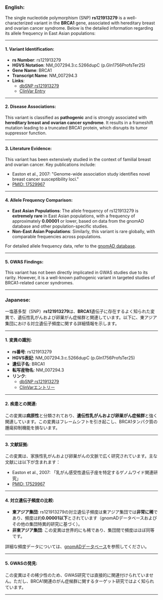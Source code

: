 ### English:
The single nucleotide polymorphism (SNP) **rs121913279** is a well-characterized variant in the **BRCA1** gene, associated with hereditary breast and ovarian cancer syndrome. Below is the detailed information regarding its allele frequency in East Asian populations:

---

#### 1. **Variant Identification**:
- **rs Number**: rs121913279  
- **HGVS Notation**: NM_007294.3:c.5266dupC (p.Gln1756ProfsTer25)  
- **Gene Name**: BRCA1  
- **Transcript Name**: NM_007294.3  
- **Links**:  
  - [dbSNP rs121913279](https://www.ncbi.nlm.nih.gov/snp/rs121913279)  
  - [ClinVar Entry](https://www.ncbi.nlm.nih.gov/clinvar/variation/17661/)  

---

#### 2. **Disease Associations**:
This variant is classified as **pathogenic** and is strongly associated with **hereditary breast and ovarian cancer syndrome**. It results in a frameshift mutation leading to a truncated BRCA1 protein, which disrupts its tumor suppressor function.

---

#### 3. **Literature Evidence**:
This variant has been extensively studied in the context of familial breast and ovarian cancer. Key publications include:
- Easton et al., 2007: "Genome-wide association study identifies novel breast cancer susceptibility loci."  
- [PMID: 17529967](https://pubmed.ncbi.nlm.nih.gov/17529967/)

---

#### 4. **Allele Frequency Comparison**:
- **East Asian Populations**: The allele frequency of rs121913279 is **extremely rare** in East Asian populations, with a frequency of approximately **0.00001** or lower, based on data from the gnomAD database and other population-specific studies.  
- **Non-East Asian Populations**: Similarly, this variant is rare globally, with comparable frequencies across populations.  

For detailed allele frequency data, refer to the [gnomAD database](https://gnomad.broadinstitute.org/variant/13-32914438-C-CAG).

---

#### 5. **GWAS Findings**:
This variant has not been directly implicated in GWAS studies due to its rarity. However, it is a well-known pathogenic variant in targeted studies of BRCA1-related cancer syndromes.

---

### Japanese:
一塩基多型（SNP）**rs121913279**は、**BRCA1**遺伝子に存在するよく知られた変異で、遺伝性乳がんおよび卵巣がん症候群と関連しています。以下に、東アジア集団における対立遺伝子頻度に関する詳細情報を示します。

---

#### 1. **変異の識別**:
- **rs番号**: rs121913279  
- **HGVS表記**: NM_007294.3:c.5266dupC (p.Gln1756ProfsTer25)  
- **遺伝子名**: BRCA1  
- **転写産物名**: NM_007294.3  
- **リンク**:  
  - [dbSNP rs121913279](https://www.ncbi.nlm.nih.gov/snp/rs121913279)  
  - [ClinVarエントリー](https://www.ncbi.nlm.nih.gov/clinvar/variation/17661/)  

---

#### 2. **疾患との関連**:
この変異は**病原性**と分類されており、**遺伝性乳がんおよび卵巣がん症候群**と強く関連しています。この変異はフレームシフトを引き起こし、BRCA1タンパク質の腫瘍抑制機能を損ないます。

---

#### 3. **文献証拠**:
この変異は、家族性乳がんおよび卵巣がんの文脈で広く研究されています。主な文献には以下が含まれます：
- Easton et al., 2007: 「乳がん感受性遺伝子座を特定するゲノムワイド関連研究」  
- [PMID: 17529967](https://pubmed.ncbi.nlm.nih.gov/17529967/)

---

#### 4. **対立遺伝子頻度の比較**:
- **東アジア集団**: rs121913279の対立遺伝子頻度は東アジア集団では**非常に稀**であり、頻度は約**0.00001以下**とされています（gnomADデータベースおよびその他の集団特異的研究に基づく）。  
- **非東アジア集団**: この変異は世界的にも稀であり、集団間で頻度はほぼ同等です。  

詳細な頻度データについては、[gnomADデータベース](https://gnomad.broadinstitute.org/variant/13-32914438-C-CAG)を参照してください。

---

#### 5. **GWASの発見**:
この変異はその稀少性のため、GWAS研究では直接的に関連付けられていません。ただし、BRCA1関連のがん症候群に関するターゲット研究ではよく知られています。

---